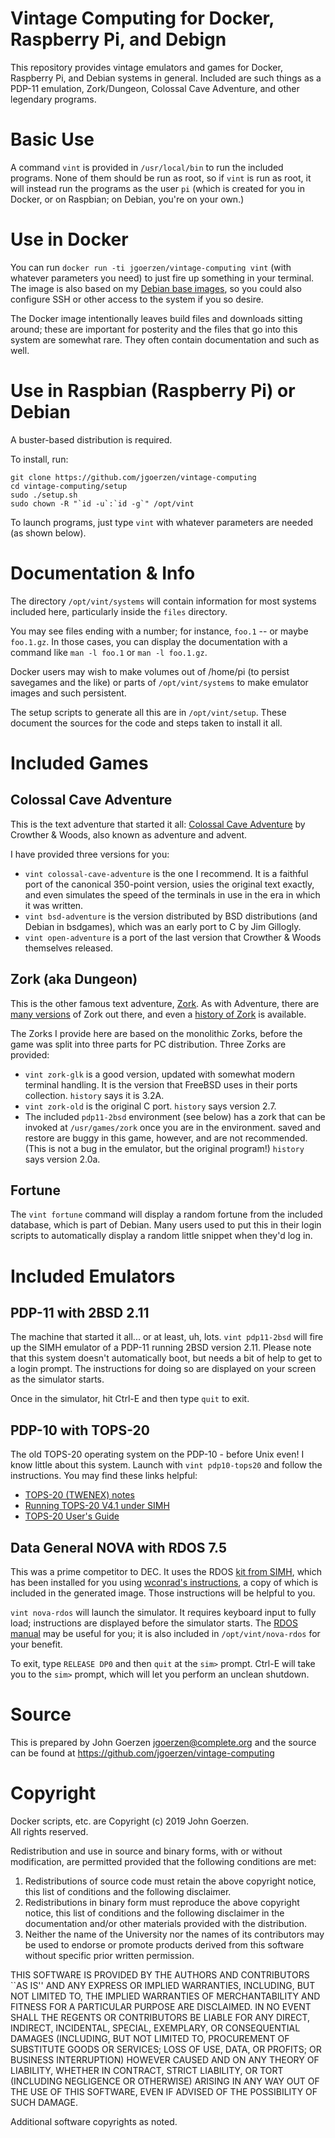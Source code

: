 # Vintage Computing for Docker, Raspberry Pi, and Debign

This repository provides vintage emulators and games for Docker,
Raspberry Pi, and Debian systems in general.  Included are such things
as a PDP-11 emulation, Zork/Dungeon, Colossal Cave Adventure, and
other legendary programs.

# Basic Use

A command `vint` is provided in `/usr/local/bin` to run the included
programs.  None of them should be run as root, so if `vint` is run as
root, it will instead run the programs as the user `pi` (which is
created for you in Docker, or on Raspbian; on Debian, you're on your
own.)

# Use in Docker

You can run `docker run -ti jgoerzen/vintage-computing vint` (with
whatever parameters you need) to just fire up something in your
terminal.  The image is also based on my [Debian base
images](https://github.com/jgoerzen/docker-debian-base), so you could
also configure SSH or other access to the system if you so desire.

The Docker image intentionally leaves build files and downloads
sitting around; these are important for posterity and the files that
go into this system are somewhat rare.  They often contain
documentation and such as well.

# Use in Raspbian (Raspberry Pi) or Debian

A buster-based distribution is required.

To install, run:

```
git clone https://github.com/jgoerzen/vintage-computing
cd vintage-computing/setup
sudo ./setup.sh
sudo chown -R "`id -u`:`id -g`" /opt/vint
```

To launch programs, just type `vint` with whatever parameters are
needed (as shown below).

# Documentation & Info

The directory `/opt/vint/systems` will contain information for most
systems included here, particularly inside the `files` directory.

You may see files ending with a number; for instance, `foo.1` -- or
maybe `foo.1.gz`.  In
those cases, you can display the documentation with a command like
`man -l foo.1` or `man -l foo.1.gz`.

Docker users may wish to make volumes out of /home/pi (to persist
savegames and the like) or parts of `/opt/vint/systems` to make
emulator images and such persistent.

The setup scripts to generate all this are in `/opt/vint/setup`.
These document the sources for the code and steps taken to install it
all.

# Included Games

## Colossal Cave Adventure

This is the text adventure that started it all: [Colossal Cave
Adventure](https://en.wikipedia.org/wiki/Colossal_Cave_Adventure) by
Crowther & Woods, also known as adventure and advent.

I have provided three versions for you:

 - `vint colossal-cave-adventure` is the one I recommend.  It is a faithful
   port of the canonical 350-point version, usies the original text
   exactly, and even simulates the speed of the terminals in use in
   the era in which it was written.
 - `vint bsd-adventure` is the version distributed by BSD distributions (and
   Debian in bsdgames), which was an early port to C by Jim Gillogly.
 - `vint open-adventure` is a port of the last version that Crowther & Woods
   themselves released.

## Zork (aka Dungeon)

This is the other famous text adventure,
[Zork](https://en.wikipedia.org/wiki/Zork).  As with Adventure, there
are [many versions](http://gunkies.org/wiki/Zork) of Zork out there,
and even a [history of Zork](http://gunkies.org/wiki/History_of_Zork)
is available.

The Zorks I provide here are based on the monolithic Zorks, before the
game was split into three parts for PC distribution.  Three Zorks are
provided:

- `vint zork-glk` is a good version, updated with somewhat modern
  terminal handling.  It is the version that FreeBSD uses in their
  ports collection.  `history` says it is 3.2A.
- `vint zork-old` is the original C port.  `history` says version 2.7.
- The included `pdp11-2bsd` environment (see below) has a zork that
  can be invoked at `/usr/games/zork` once you are in the
  environment.  saved and restore are buggy in this game, however, and
  are not recommended.  (This is not a bug in the emulator, but the
  original program!)  `history` says version 2.0a.

## Fortune

The `vint fortune` command will display a random fortune from the
included database, which is part of Debian.  Many users used to put
this in their login scripts to automatically display a random little
snippet when they'd log in.

# Included Emulators

## PDP-11 with 2BSD 2.11

The machine that started it all... or at least, uh, lots.  `vint
pdp11-2bsd` will fire up the SIMH emulator of a PDP-11 running 2BSD
version 2.11.  Please note that this system doesn't automatically
boot, but needs a bit of help to get to a login prompt.  The
instructions for doing so are displayed on your screen as the
simulator starts.

Once in the simulator, hit Ctrl-E and then type `quit` to exit.

## PDP-10 with TOPS-20

The old TOPS-20 operating system on the PDP-10 - before Unix even!  I
know little about this system.  Launch with `vint pdp10-tops20` and
follow the instructions.  You may find these links helpful:

- [TOPS-20 (TWENEX)
  notes](https://www.ldx.ca/notes/tops-20-notes.html)
- [Running TOPS-20 V4.1 under
  SIMH](http://gunkies.org/wiki/Running_TOPS-20_V4.1_under_SIMH)
- [TOPS-20 User's Guide](https://www.bourguet.org/v2/pdp10/users/)


## Data General NOVA with RDOS 7.5

This was a prime competitor to DEC.  It uses the RDOS [kit from
SIMH](http://simh.trailing-edge.com/software.html), which has been
installed for you using [wconrad's
instructions](https://wconrad.github.io/20151207/simh-nova-hello-world.html),
a copy of which is included in the generated image.  Those
instructions will be helpful to you.

`vint nova-rdos` will launch the simulator.  It requires keyboard
input to fully load; instructions are displayed before the simulator
starts.  The [RDOS
manual](bitsavers.trailing-edge.com/pdf/dg/software/rdos/093-000109-01_RDOS_Command_Line_Interpreter.pdf)
may be useful for you; it is also included in `/opt/vint/nova-rdos`
for your benefit.

To exit, type `RELEASE DP0` and then `quit` at the `sim>` prompt.
Ctrl-E will take you to the `sim>` prompt, which will let you perform
an unclean shutdown.

# Source

This is prepared by John Goerzen <jgoerzen@complete.org> and the source
can be found at https://github.com/jgoerzen/vintage-computing

# Copyright

Docker scripts, etc. are Copyright (c) 2019 John Goerzen.  
All rights reserved.

Redistribution and use in source and binary forms, with or without
modification, are permitted provided that the following conditions
are met:
1. Redistributions of source code must retain the above copyright
   notice, this list of conditions and the following disclaimer.
2. Redistributions in binary form must reproduce the above copyright
   notice, this list of conditions and the following disclaimer in the
   documentation and/or other materials provided with the distribution.
3. Neither the name of the University nor the names of its contributors
   may be used to endorse or promote products derived from this software
   without specific prior written permission.

THIS SOFTWARE IS PROVIDED BY THE AUTHORS AND CONTRIBUTORS ``AS IS'' AND
ANY EXPRESS OR IMPLIED WARRANTIES, INCLUDING, BUT NOT LIMITED TO, THE
IMPLIED WARRANTIES OF MERCHANTABILITY AND FITNESS FOR A PARTICULAR PURPOSE
ARE DISCLAIMED.  IN NO EVENT SHALL THE REGENTS OR CONTRIBUTORS BE LIABLE
FOR ANY DIRECT, INDIRECT, INCIDENTAL, SPECIAL, EXEMPLARY, OR CONSEQUENTIAL
DAMAGES (INCLUDING, BUT NOT LIMITED TO, PROCUREMENT OF SUBSTITUTE GOODS
OR SERVICES; LOSS OF USE, DATA, OR PROFITS; OR BUSINESS INTERRUPTION)
HOWEVER CAUSED AND ON ANY THEORY OF LIABILITY, WHETHER IN CONTRACT, STRICT
LIABILITY, OR TORT (INCLUDING NEGLIGENCE OR OTHERWISE) ARISING IN ANY WAY
OUT OF THE USE OF THIS SOFTWARE, EVEN IF ADVISED OF THE POSSIBILITY OF
SUCH DAMAGE.

Additional software copyrights as noted.

